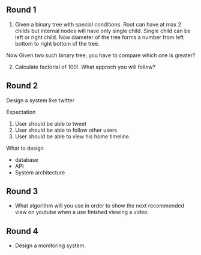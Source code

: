 ## Round 1

1. Given a binary tree with special conditions. Root can have at max 2 childs but internal nodes will have only single child. 
Single child can be left or right child. Now diameter of the tree forms a number from left bottom to right bottom of the tree. 

Now Given two such binary tree, you have to compare which one is greater?

2. Calculate factorial of 100!. What approch you will follow?

## Round 2

Design a system like twitter 

Expectation 
1. User should be able to tweet
2. User should be able to follow other users
3. User should be able to view his home timeline. 

What to design 
- database
- API
- System architecture

## Round 3
- What algorithm will you use in order to show the next recommended view on youtube when a use finished viewing a video. 

## Round 4
- Design a monitoring system. 
